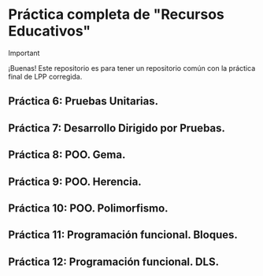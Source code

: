 # Práctica completa de "Recursos Educativos"

> [!IMPORTANT] 
> ¡Buenas! Este repositorio es para tener un repositorio común con la práctica final de LPP corregida.

## Práctica 6: Pruebas Unitarias.

## Práctica 7: Desarrollo Dirigido por Pruebas.

## Práctica 8: POO. Gema.

## Práctica 9: POO. Herencia.

## Práctica 10: POO. Polimorfismo.

## Práctica 11: Programación funcional. Bloques.

## Práctica 12: Programación funcional. DLS.
